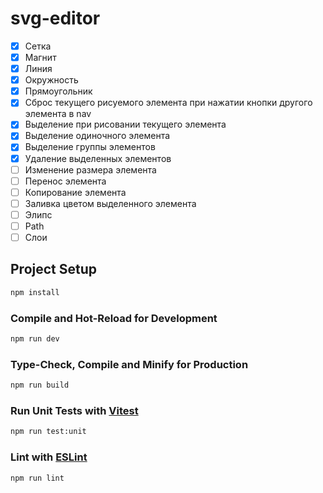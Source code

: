 # svg-editor
- [x] Сетка
- [x] Магнит
- [x] Линия
- [x] Окружность
- [x] Прямоугольник
- [x] Сброс текущего рисуемого элемента при нажатии кнопки другого элемента в nav
- [x] Выделение при рисовании текущего элемента
- [x] Выделение одиночного элемента
- [x] Выделение группы элементов
- [x] Удаление выделенных элементов
- [ ] Изменение размера элемента
- [ ] Перенос элемента
- [ ] Копирование элемента
- [ ] Заливка цветом выделенного элемента
- [ ] Элипс
- [ ] Path
- [ ] Слои

## Project Setup

```sh
npm install
```

### Compile and Hot-Reload for Development

```sh
npm run dev
```

### Type-Check, Compile and Minify for Production

```sh
npm run build
```

### Run Unit Tests with [Vitest](https://vitest.dev/)

```sh
npm run test:unit
```

### Lint with [ESLint](https://eslint.org/)

```sh
npm run lint
```
